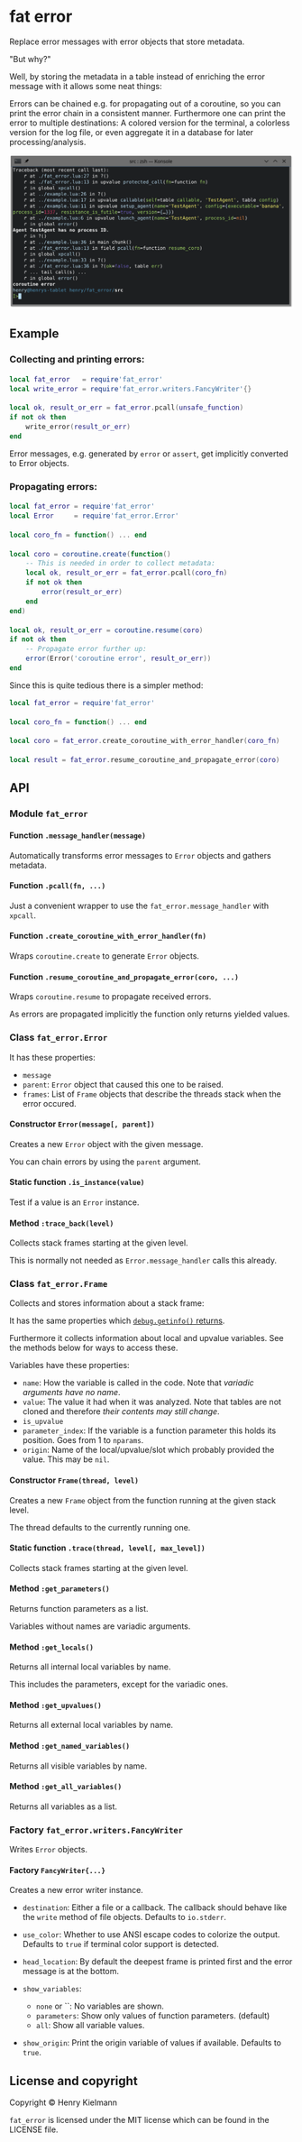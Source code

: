 fat error
=========

Replace error messages with error objects that store metadata.

"But why?"

Well, by storing the metadata in a table instead of enriching the error message
with it allows some neat things:

Errors can be chained e.g. for propagating out of a coroutine,
so you can print the error chain in a consistent manner.
Furthermore one can print the error to multiple destinations: A colored version
for the terminal, a colorless version for the log file, or even aggregate it in
a database for later processing/analysis.

![](screenshot.png)


Example
-------

### Collecting and printing errors:

```lua
local fat_error   = require'fat_error'
local write_error = require'fat_error.writers.FancyWriter'{}

local ok, result_or_err = fat_error.pcall(unsafe_function)
if not ok then
    write_error(result_or_err)
end
```

Error messages, e.g. generated by `error` or `assert`, get implicitly
converted to Error objects.


### Propagating errors:

```lua
local fat_error = require'fat_error'
local Error     = require'fat_error.Error'

local coro_fn = function() ... end

local coro = coroutine.create(function()
    -- This is needed in order to collect metadata:
    local ok, result_or_err = fat_error.pcall(coro_fn)
    if not ok then
        error(result_or_err)
    end
end)

local ok, result_or_err = coroutine.resume(coro)
if not ok then
    -- Propagate error further up:
    error(Error('coroutine error', result_or_err))
end
```

Since this is quite tedious there is a simpler method:

```lua
local fat_error = require'fat_error'

local coro_fn = function() ... end

local coro = fat_error.create_coroutine_with_error_handler(coro_fn)

local result = fat_error.resume_coroutine_and_propagate_error(coro)
```


API
---

### Module `fat_error`

#### Function `.message_handler(message)`

Automatically transforms error messages to `Error` objects and gathers metadata.


#### Function `.pcall(fn, ...)`

Just a convenient wrapper to use the `fat_error.message_handler` with `xpcall`.


#### Function `.create_coroutine_with_error_handler(fn)`

Wraps `coroutine.create` to generate `Error` objects.


#### Function `.resume_coroutine_and_propagate_error(coro, ...)`

Wraps `coroutine.resume` to propagate received errors.

As errors are propagated implicitly the function only returns yielded values.


### Class `fat_error.Error`

It has these properties:

- `message`
- `parent`: `Error` object that caused this one to be raised.
- `frames`: List of `Frame` objects that describe the threads stack when the
error occured.


#### Constructor `Error(message[, parent])`

Creates a new `Error` object with the given message.

You can chain errors by using the `parent` argument.


#### Static function `.is_instance(value)`

Test if a value is an `Error` instance.


#### Method `:trace_back(level)`

Collects stack frames starting at the given level.

This is normally not needed as `Error.message_handler` calls this already.


### Class `fat_error.Frame`

Collects and stores information about a stack frame:

It has the same properties which
[`debug.getinfo()` returns](http://www.lua.org/manual/5.3/manual.html#lua_Debug).

Furthermore it collects information about local and upvalue variables.
See the methods below for ways to access these.

Variables have these properties:

- `name`: How the variable is called in the code.  Note that *variadic arguments
have no name*.
- `value`: The value it had when it was analyzed.  Note that tables are not
cloned and therefore *their contents may still change*.
- `is_upvalue`
- `parameter_index`: If the variable is a function parameter this holds its
position.  Goes from 1 to `nparams`.
- `origin`: Name of the local/upvalue/slot which probably provided the value.
This may be `nil`.


#### Constructor `Frame(thread, level)`

Creates a new `Frame` object from the function running at the given stack
level.

The thread defaults to the currently running one.


#### Static function `.trace(thread, level[, max_level])`

Collects stack frames starting at the given level.


#### Method `:get_parameters()`

Returns function parameters as a list.

Variables without names are variadic arguments.


#### Method `:get_locals()`

Returns all internal local variables by name.

This includes the parameters, except for the variadic ones.


#### Method `:get_upvalues()`

Returns all external local variables by name.


#### Method `:get_named_variables()`

Returns all visible variables by name.


#### Method `:get_all_variables()`

Returns all variables as a list.


### Factory `fat_error.writers.FancyWriter`

Writes `Error` objects.


####  Factory `FancyWriter{...}`

Creates a new error writer instance.

- `destination`: Either a file or a callback. The callback should behave like
the `write` method of file objects.  Defaults to `io.stderr`.

- `use_color`: Whether to use ANSI escape codes to colorize the output.
Defaults to `true` if terminal color support is detected.

- `head_location`: By default the deepest frame is printed first and the error
message is at the bottom.

- `show_variables`:
  - `none` or ``: No variables are shown.
  - `parameters`: Show only values of function parameters. (default)
  - `all`: Show all variable values.

- `show_origin`: Print the origin variable of values if available.  Defaults to
`true`.


License and copyright
---------------------

Copyright © Henry Kielmann

`fat_error` is licensed under the MIT license which can be found in the LICENSE file.
